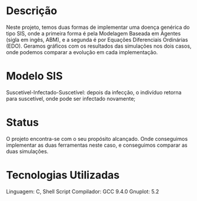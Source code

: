 <h1>Descrição</h1>

 Neste projeto, temos duas formas de implementar uma doença genérica do tipo SIS, onde a primeira forma é pela Modelagem Baseada em Agentes (sigla em ingês, ABM), e a segunda é por Equações Diferenciais Ordinárias (EDO). Geramos gráficos com os resultados das simulações nos dois casos, onde podemos comparar a evolução em cada implementação.

<h1>Modelo SIS</h1>

Suscetível-Infectado-Suscetível: depois da infecção, o indivíduo retorna para suscetível, onde pode ser infectado novamente; 
 
<h1>Status</h1>

 O projeto encontra-se com o seu propósito alcançado. Onde conseguimos implementar as duas ferramentas neste caso, e conseguimos comparar as duas simulações.

 <h1>Tecnologias Utilizadas</h1>
 Linguagem: C, Shell Script
 Compilador: GCC 9.4.0
 Gnuplot: 5.2
